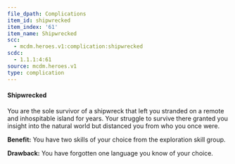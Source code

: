 ```yaml
---
file_dpath: Complications
item_id: shipwrecked
item_index: '61'
item_name: Shipwrecked
scc:
  - mcdm.heroes.v1:complication:shipwrecked
scdc:
  - 1.1.1:4:61
source: mcdm.heroes.v1
type: complication
---
```


#### Shipwrecked

You are the sole survivor of a shipwreck that left you stranded on a remote and inhospitable island for years. Your struggle to survive there granted you insight into the natural world but distanced you from who you once were.

**Benefit:** You have two skills of your choice from the exploration skill group.

**Drawback:** You have forgotten one language you know of your choice.
